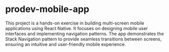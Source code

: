 # prodev-mobile-app
This project is a hands-on exercise in building multi-screen mobile applications using React Native. It focuses on designing mobile user interfaces and implementing navigation patterns. The app demonstrates the Stack Navigation pattern to provide seamless transitions between screens, ensuring an intuitive and user-friendly mobile experience.
